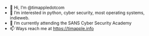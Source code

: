 - 👋 Hi, I’m @timappledotcom
- 👀 I’m interested in python, cyber security, most operating systems, indieweb.
- 🌱 I’m currently attending the SANS Cyber Security Academy
- 📫 Ways reach me at https://timapple.info

<!---
timappledotcom/timappledotcom is a ✨ special ✨ repository because its `README.md` (this file) appears on your GitHub profile.
You can click the Preview link to take a look at your changes.
--->
